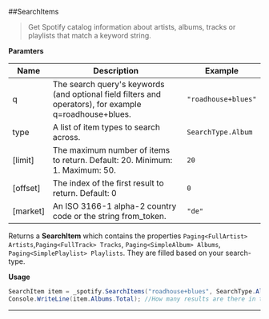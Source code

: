 ##SearchItems

> Get Spotify catalog information about artists, albums, tracks or playlists that match a keyword string.

**Paramters**

|Name|Description|Example|
|--------------|-------------------------|-------------------------|
|q| The search query's keywords (and optional field filters and operators), for example q=roadhouse+blues. | `"roadhouse+blues"`
|type| A list of item types to search across. | `SearchType.Album`
|[limit]| The maximum number of items to return. Default: 20. Minimum: 1. Maximum: 50. | `20`
|[offset]| The index of the first result to return. Default: 0 | `0`
|[market]| An ISO 3166-1 alpha-2 country code or the string from_token. | `"de"`

Returns a **SearchItem** which contains the properties `Paging<FullArtist> Artists`,`Paging<FullTrack> Tracks`, `Paging<SimpleAlbum> Albums`, `Paging<SimplePlaylist> Playlists`. They are filled based on your search-type.

**Usage**
```cs
SearchItem item = _spotify.SearchItems("roadhouse+blues", SearchType.Album | SearchType.Playlist);
Console.WriteLine(item.Albums.Total); //How many results are there in total? NOTE: item.Tracks = item.Artists = null
```

---
